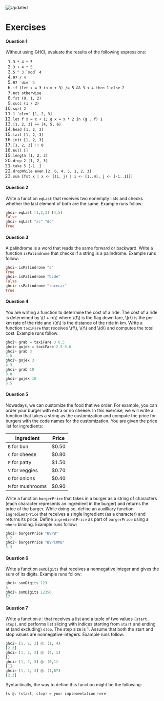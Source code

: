 ![Updated][update-shield]
# Exercises

#### Question 1
Without using GHCI, evaluate the results of
the following expressions:

1.  `3 * 4 + 5`
2.  `3 + 4 * 5`
3.  `` 5 ^ 3 `mod` 4 ``
4.  `97 / 4`
5.  `` 97 `div` 4 ``
6.  `if (let x = 3 in x + 3) /= 5 && 3 < 4 then 1 else 2`
7.  `not otherwise`
8.  `fst (0, 1, 2)`
9.  `succ (1 / 2)`
10. `sqrt 2`
11. `` 1 `elem` [1, 2, 3] ``
12. `let f x = x + 1; g x = x * 2 in (g . f) 1`
13. `[1, 2, 3] ++ [4, 5, 6]`
14. `head [1, 2, 3]`
15. `tail [1, 2, 3]`
16. `init [1, 2, 3]`
17. `[1, 2, 3] !! 0`
18. `null []`
19. `length [1, 2, 3]`
20. `drop 2 [1, 2, 3]`
21. `take 5 [-1..]`
22. `dropWhile even [2, 6, 4, 5, 1, 2, 3]`
23. `sum [fst x | x <- [(i, j) | i <- [1..4], j <- [-1..1]]]`

#### Question 2
Write a function `eqLast` that
receives two nonempty lists and checks whether the last element of both
are the same. Example runs follow:

``` haskell
ghci> eqLast [1,2,3] [4,5]
False
ghci> eqLast "ac" "dc"
True
```

#### Question 3
A palindrome is a word that reads the same forward or backward. Write a function `isPalindrome` that checks if a string is a palindrome. Example runs follow:

``` haskell
ghci> isPalindrome "a"
True
ghci> isPalindrome "bcde"
False
ghci> isPalindrome "racecar"
True
```
#### Question 4
You are writing a function to
determine the cost of a ride. The cost of a ride is determined by
\\(f + rd\\) where \\(f\\) is the flag down fare, \\(r\\) is the per km rate of the
ride and \\(d\\) is the distance of the ride in km. Write a function
`taxiFare` that receives \\(f\\), \\(r\\) and \\(d\\) and computes the
total cost. Example runs follow:

``` haskell
ghci> grab = taxiFare 3 0.5
ghci> gojek = taxiFare 2.5 0.6
ghci> grab 3
4.5
ghci> gojek 3
4.3
ghci> grab 10
8.0
ghci> gojek 10
8.5
```
#### Question 5
Nowadays, we can customize the
food that we order. For example, you can order your burger with extra or
no cheese. In this exercise, we will write a function that takes a string as the
customization and compute the price for burgers with the code names for
the customization. You are given the price list for ingredients:

| Ingredient | Price |
| --- | --- |
| `B` for bun     |   $0.50 |
| `C` for cheese  |   $0.80 |
| `P` for patty   |   $1.50 |
| `V` for veggies |   $0.70 |
| `O` for onions   |  $0.40 |
| `M` for mushrooms | $0.90 |

Write a function `burgerPrice` that takes in a burger as 
a string of characters (each character represents an 
ingredient in the burger) and
returns the price of the burger. While doing so, define an auxilliary
function `ingredientPrice` that receives a single ingredient
(as a character) and returns its price. Define
`ingredientPrice` as part of `burgerPrice` using a
`where` binding. Example runs follow:

``` haskell
ghci> burgerPrice "BVPB"
3.2
ghci> burgerPrice "BVPCOMB"
5.3
```
#### Question 6
Write a function
`sumDigits` that receives a nonnegative integer and gives the
sum of its digits. Example runs follow:

``` haskell
ghci> sumDigits 123
6
ghci> sumDigits 12356
17
```
#### Question 7
Write a function `@:` that
receives a list and a tuple of two values `(start, stop)`, and
performs list slicing with indices starting from `start` and ending at
(and excluding) `stop`. The step size is 1. Assume that both the start
and stop values are nonnegative integers. Example runs follow:

``` haskell
ghci> [1, 2, 3] @: (1, 4)
[2,3]
ghci> [1, 2, 3] @: (4, 1)
[]
ghci> [1, 2, 3] @: (0,1)
[1]
ghci> [1, 2, 3] @: (1,67)
[2,3]
```

Syntactically, the way to define this function might be the following:

``` haskell
ls @: (start, stop) = your implementation here
```



[update-shield]: https://img.shields.io/badge/LAST%20UPDATED-13%20OCT%202024-57ffd8?style=for-the-badge
